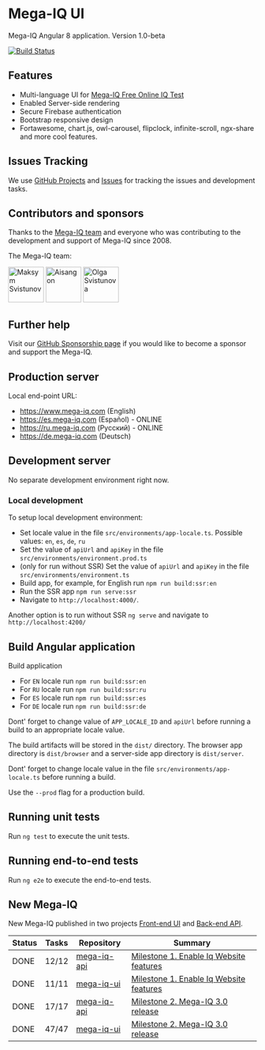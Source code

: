 # Mega-IQ UI

Mega-IQ Angular 8 application. Version 1.0-beta

[![Build Status](http://ci.msvhost.com:8080/job/mega-iq-ui-es/badge/icon)](http://ci.msvhost.com:8080/job/mega-iq-ui-es/)

## Features
* Multi-language UI for [Mega-IQ Free Online IQ Test](https://www.mega-iq.com)
* Enabled Server-side rendering
* Secure Firebase authentication
* Bootstrap responsive design
* Fortawesome, chart.js, owl-carousel, flipclock, infinite-scroll, ngx-share and more cool features.

## Issues Tracking
We use [GitHub Projects](https://github.com/maxsv0/mega-iq-ui/projects) and [Issues](https://github.com/maxsv0/mega-iq-ui/issues) 
for tracking the issues and development tasks.

## Contributors and sponsors

Thanks to the [Mega-IQ team](https://www.mega-iq.com/assets/static/about.html) and everyone who was contributing 
to the development and support of Mega-IQ since 2008. 

The Mega-IQ team:

[<img src="https://avatars0.githubusercontent.com/u/3890266?s=72&v=4" alt="Maksym Svistunov" width="72">](https://github.com/maxsv0)
[<img src="https://avatars0.githubusercontent.com/u/37509874?s=72&v=4" alt="Aisangon" width="72">](https://github.com/Aisangon)
[<img src="https://avatars1.githubusercontent.com/u/39739790?s=72&v=4" alt="Olga Svistunova" width="72">](https://github.com/olgasv1)

## Further help

Visit our [GitHub Sponsorship page](https://github.com/sponsors/maxsv0) if you would like 
to become a sponsor and support the Mega-IQ.

## Production server
Local end-point URL: 
* https://www.mega-iq.com (English)
* https://es.mega-iq.com (Español) - ONLINE
* https://ru.mega-iq.com (Русский) - ONLINE
* https://de.mega-iq.com (Deutsch)

## Development server

No separate development environment right now.

### Local development

To setup local development environment:
* Set locale value in the file `src/environments/app-locale.ts`. Possible values: `en`, `es`, `de`, `ru`
* Set the value of `apiUrl` and `apiKey` in the file `src/environments/environment.prod.ts`
* (only for run without SSR) Set the value of `apiUrl` and `apiKey` in the file `src/environments/environment.ts`
* Build app, for example, for English run `npm run build:ssr:en` 
* Run the SSR app `npm run serve:ssr`
* Navigate to `http://localhost:4000/`.
    
Another option is to run without SSR `ng serve` and navigate to `http://localhost:4200/`

## Build Angular application 

Build application 
* For `EN` locale run `npm run build:ssr:en`
* For `RU` locale run `npm run build:ssr:ru`
* For `ES` locale run `npm run build:ssr:es`
* For `DE` locale run `npm run build:ssr:de`

Dont' forget to change value of `APP_LOCALE_ID` and `apiUrl` before running
a build to an appropriate locale value.

The build artifacts will be stored in the `dist/` directory.
The browser app directory is `dist/browser` and a server-side app directory is `dist/server`.

Dont' forget to change locale value in the file `src/environments/app-locale.ts` before running a build.

Use the `--prod` flag for a production build.

## Running unit tests

Run `ng test` to execute the unit tests.

## Running end-to-end tests

Run `ng e2e` to execute the end-to-end tests.

## New Mega-IQ

New Mega-IQ published in two projects 
[Front-end UI](https://github.com/maxsv0/mega-iq-ui/projects) and [Back-end API](https://github.com/maxsv0/mega-iq-api/projects).

| Status   | Tasks   | Repository           | Summary  |
| ------------- |-------------| -----|-----|
| DONE     | 12/12   | [mega-iq-api](https://github.com/maxsv0/mega-iq-api)   |  [Milestone 1. Enable Iq Website features](https://github.com/maxsv0/mega-iq-api/projects/1)  |
| DONE     | 11/11    | [mega-iq-ui](https://github.com/maxsv0/mega-iq-ui)   |  [Milestone 1. Enable Iq Website features](https://github.com/maxsv0/mega-iq-ui/projects/1) |
| DONE     | 17/17    | [mega-iq-api](https://github.com/maxsv0/mega-iq-api)   |  [Milestone 2. Mega-IQ 3.0 release](https://github.com/maxsv0/mega-iq-api/projects/2) |
| DONE     | 47/47    | [mega-iq-ui](https://github.com/maxsv0/mega-iq-ui)   |  [Milestone 2. Mega-IQ 3.0 release](https://github.com/maxsv0/mega-iq-ui/projects/3) |

